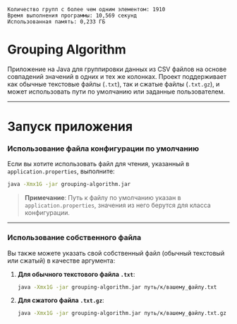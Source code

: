 ```
Количество групп с более чем одним элементом: 1910
Время выполнения программы: 10,569 секунд
Использованная память: 0,233 ГБ
```

# Grouping Algorithm

Приложение на Java для группировки данных из CSV файлов на основе совпадений значений в одних и тех же колонках. Проект поддерживает как обычные текстовые файлы (`.txt`), так и сжатые файлы (`.txt.gz`), и может использовать пути по умолчанию или заданные пользователем.

---

# Запуск приложения

### Использование файла конфигурации по умолчанию

Если вы хотите использовать файл для чтения, указанный в `application.properties`, выполните:

```bash
java -Xmx1G -jar grouping-algorithm.jar
```

> **Примечание**: Путь к файлу по умолчанию указан в `application.properties`, значения из него берутся для класса конфигурации.
---

### Использование собственного файла

Вы также можете указать свой собственный файл (обычный текстовый или сжатый) в качестве аргумента:

1. **Для обычного текстового файла `.txt`**:

   ```bash
   java -Xmx1G -jar grouping-algorithm.jar путь/к/вашему_файлу.txt
   ```

2. **Для сжатого файла `.txt.gz`**:

   ```bash
   java -Xmx1G -jar grouping-algorithm.jar путь/к/вашему_файлу.txt.gz
   ```
